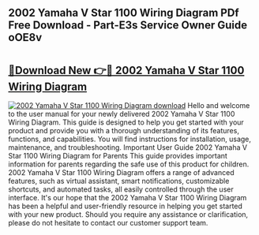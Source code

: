 ## 2002 Yamaha V Star 1100 Wiring Diagram PDf Free Download - Part-E3s Service Owner Guide oOE8v

# <h2><a href="http://dfhme73.blite.top/?on=2002+Yamaha+V+Star+1100+Wiring+Diagram">🔗Download New 👉🔴 2002 Yamaha V Star 1100 Wiring Diagram</a></h2>

[![2002 Yamaha V Star 1100 Wiring Diagram download](https://i.imgur.com/lujVjoI.png)](http://dfhme73.blite.top/?on=2002+Yamaha+V+Star+1100+Wiring+Diagram)
Hello and welcome to the user manual for your newly delivered 2002 Yamaha V Star 1100 Wiring Diagram. This guide is designed to help you get started with your product and provide you with a thorough understanding of its features, functions, and capabilities. You will find instructions for installation, usage, maintenance, and troubleshooting. Important User Guide 2002 Yamaha V Star 1100 Wiring Diagram for Parents This guide provides important information for parents regarding the safe use of this product for children. 2002 Yamaha V Star 1100 Wiring Diagram offers a range of advanced features, such as virtual assistant, smart notifications, customizable shortcuts, and automated tasks, all easily controlled through the user interface. It's our hope that the 2002 Yamaha V Star 1100 Wiring Diagram has been a helpful and user-friendly resource in helping you get started with your new product. Should you require any assistance or clarification, please do not hesitate to contact our customer support team.
